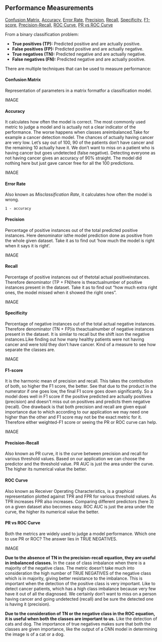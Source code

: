 ## Performance Measurements
[Confusion Matrix](#confusion-matrix), [Accuracy](#accuracy), [Error Rate](#error-rate), [Precision](#precision), [Recall](#recall), [Specificity](#specificity), [F1-score](#f1-score), [Precision-Recall](#precision-recall), [ROC Curve](#roc-curve), [PR vs ROC Curve](#pr-vs-roc-curve)

From a binary classification problem:
- **True positives (TP):** Predicted positive and are actually positive.
- **False positives (FP):** Predicted positive and are actually negative.
- **True negatives (TN):** Predicted negative and are actually negative.
- **False negatives (FN):** Predicted negative and are actually positive.

There are multiple techniques that can be used to measure performance:

#### Confusion Matrix
Representation of parameters in a matrix formatfor a classification model.

IMAGE
  
#### Accuracy

It calculates how often the model is correct. The most commonly used metric to judge a model and is actually not a clear indicator of the performance. The worse happens when classes areimbalanced.Take for example a cancer detection model. The chances of actually  having  cancer  are  very  low.  Let’s  say  out  of  100,  90  of  the  patients  don’t  have cancer  and  the  remaining  10  actually  have  it.  We  don’t  want  to  miss  on  a  patient  who  is having cancer but goes undetected (false negative). Detecting everyone as not having cancer gives an accuracy of 90% straight. The model did nothing here but just gave cancer free for all the 100 predictions.

IMAGE


#### Error Rate

Also known as *Misclassification Rate*, it calculates how often the model is wrong. 

`1 - accuracy`

#### Precision

Percentage  of  positive  instances  out  of  the total  predicted  positive instances. Here denominator isthe model prediction done as positive from the whole given dataset. Take it as to find out ‘how much the model is right when it says it is right’.

IMAGE

#### Recall

Percentage of positive instances out of thetotal actual positiveinstances. Therefore denominator  (TP  +  FN)here  is  theactualnumber  of  positive  instances  present  in  the dataset. Take it as to find out “how much extra right ones, the model missed when it showed the right ones”.

IMAGE

#### Specificity

Percentage  of  negative  instances  out  of  the total  actual  negative instances. Therefore denominator (TN + FP)is theactualnumber of negative instances present in the dataset. It is similar to recall but the shift ison the negative instances.Like finding out how many healthy patients were not having cancer and were told they don’t have cancer. Kind of a measure to see how separate the classes are.

IMAGE

#### F1-score

It is  the  harmonic  mean  of  precision  and  recall.  This  takes  the  contribution  of both, so higher the F1 score, the better. See that due to the product in the numerator if one goes low, the final F1 score goes down significantly. So a model does well in F1 score if the positive predicted are actually positives (precision) and doesn't miss out on positives and predicts  them  negative  (recall). One  drawback  is  that  both  precision  and  recall  are  given equal importance due to which according to our application we may need one higher than the other and F1 score may not be the exact metric for it. Therefore either weighted-F1 score or seeing the PR or ROC curve can help.

IMAGE

#### Precision-Recall

Also known as PR  curve, it  is  the  curve  between  precision  and  recall  for  various threshold values. Based on our application we can choose the predictor and the threshold value. PR AUC is just the area under the curve. The higher its numerical value the better.

#### ROC Curve 

Also known as Receiver Operating Characteristics, is a graphical representation plotted against TPR and FPR for  various  threshold  values.  As  TPR  increases  FPR  also  increases. Comparing  different predictors (here 3) on a given dataset also becomes easy. ROC AUC is just the area under the curve, the higher its numerical value the better.

#### PR vs ROC Curve

Both the metrics are widely used to judge a model performance. Which one to use PR or ROC? The answer lies in TRUE NEGATIVES. 

IMAGE

**Due  to  the  absence  of  TN  in  the  precision-recall  equation,  they  are  useful  in imbalanced classes.** In the case of class imbalance when there is a majority of the negative class.  The  metric  doesn’t  take  much  into  consideration  the  high  number  of  TRUE NEGATIVES  of  the  negative  class  which  is  in  majority,  giving  better  resistance  to  the imbalance. This is important when the detection of the positive class is very important. Like to detect cancer patients, which has a high class imbalance because very few have it out  of  all  the  diagnosed.  We  certainly  don’t  want  to  miss  on  a  person  having  cancer  and going undetected (recall) and be sure the detected one is having it (precision).

**Due to the consideration of TN or the negative class in the ROC equation, it is useful when  both  the  classes  are  important  to  us.** Like  the  detection  of  cats  and  dog.  The importance of true negatives makes sure that both the classes are given importance, like the output of a CNN model in determining the image is of a cat or a dog.
